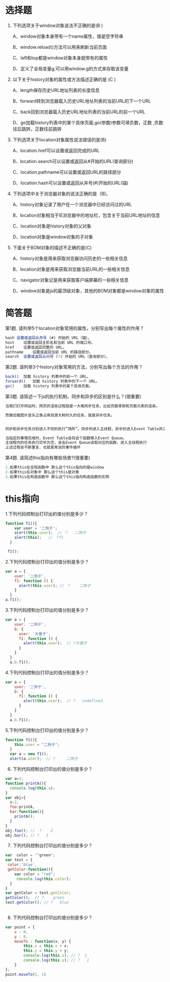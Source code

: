 # 选择题

1. 下列选项关于window对象说法不正确的是(B )

   A、window对象本身带有一个name属性，值是空字符串

   B、window.reload()方法可以用来刷新当前页面

   C、left和top都是window对象本身就带有的属性

   D、定义了全局变量g;可以用window.g的方式来存取该变量

2. 以下关于history对象的属性或方法描述正确的是 (C )

   A、length保存历史URL地址列表的长度信息

   B、forward转到浏览器载入历史URL地址列表的当前URL的下一个URL

   C、back回到浏览器载入历史URL地址列表的当前URL的前一个URL

   D、go加载history列表中的某个具体页面,go(参数)参数可填负数，正数 ,负数往后跳转，正数往前跳转

3. 下列选项关于location对象属性说法错误的是(B)

   A、location.href可以设置或返回完成的URL

   B、location.search可以设置或返回从#开始的URL(查询部分)

   C、location.pathname可以设置或返回URL的路径部分

   D、location.hash可以设置或返回从井号(#)开始的URL(锚)

4. 下列选项中关于浏览器对象的说法正确的是（B)。

   A、history对象记录了用户在一个浏览器中已经访问过的URL

   B、location对象相当于IE浏览器中的地址栏，包含关于当前URL地址的信息

   C、location对象是history对象的父对象

   D、location对象是window对象的子对象

5. 下面关于BOM对象的描述不正确的是(C)

   A、history对象是用来获取浏览器访问历史的一些相关信息

   B、location对象是用来获取浏览器当前URL的一些相关信息

   C、navigator对象记是用来获取客户端屏幕的一些相关信息

   D、window对象是js的最顶级对象，其他的BOM对象都是window对象的属性


# 简答题

第1题. 请列举5个location对象常用的属性，分别写出每个属性的作用？
```js
hash 设置或返回从井号 (#) 开始的 URL（锚）。
host	设置或返回主机名和当前 URL 的端口号。
href	设置或返回完整的 URL。
pathname	设置或返回当前 URL 的路径部分。
search	设置或返回从问号 (?) 开始的 URL（查询部分）。
```
第2题. 请列举3个history对象常用的方法，分别写出每个方法的作用？
```js
back()	加载 history 列表中的前一个 URL。
forward()	加载 history 列表中的下一个 URL。
go()	加载 history 列表中的某个具体页面。
```
第3题. 请简述一下js的执行机制，同步和异步的区别是什么？(很重要)

```js
当我们打开网站时，网页的渲染过程就是一大堆同步任务，比如页面骨架和页面元素的渲染。

而像加载图片音乐之类占用资源大耗时久的任务，就是异步任务。


同步和异步任务分别进入不同的执行”场所”，同步的进入主线程，异步的进入Event Table并注册函数。

当指定的事情完成时，Event Table会将这个函数移入Event Queue。
主线程内的任务执行完毕为空，会去Event Queue读取对应的函数，进入主线程执行
上述过程会不断重复，也就是常说的事件循环
```

第4题. 请简述this指向有哪些场景?(很重要)

```js
1.如果this在全局函数中 那么这个this指向的是window
2.如果this在对象中 那么这个this是对象
3.如果this在构造函数中 那么这个this指向构造函数的实例
```

# this指向
1.下列代码控制台打印出的值分别是多少？
```js
function f1(){
    var user = '二狗子';
    alert(this.user);  // ？   二狗子
    alert(this);   // ？f1
  }

 f1();
```

2.下列代码控制台打印出的值分别是多少？
```js
var a = {
    user: '二狗子',
    f1: function () { 
      alert(this.user); // ？    二狗子
    }
  }
a.f1();

```

3.下列代码控制台打印出的值分别是多少？
```js
var a = {
    user: '二狗子',
    b: {
      user: '大傻子',
      f1: function () {
        alert(this.user);  // ?大傻子
      }
    }
  }
  a.b.f1();

```

4.下列代码控制台打印出的值分别是多少？
```js
var a = {
    user: '二狗子',
    b: {
      f1: function () {
        alert(this.user);  // ?   undefined 
      }
    }
  }
  a.b.f1(); 
```

5.下列代码控制台打印出的值分别是多少？

```js
function f1(){
    this.user = "二狗子";
  }
  var a = new f1();
  alert(a.user);  // ?     二狗子
```

6. 下列代码控制台打印出的值分别是多少？
```js
var a=1;
function printA(){
  console.log(this.a);
}
var obj={
  a:2,
  foo:printA,
  bar:function(){
    printA();
  }
}
obj.foo(); //  ?    2
obj.bar(); // ?   1

```

7. 下列代码控制台打印出的值分别是多少？
```js
var  color = ""green";
var test = {
 color:'blue',
 getColor:function(){
    var color = "red";
     console.log(this.color);
  }
}
var getColor = test.getColor;
getColor();  // ?    green
test.getColor(); // ?   blue
   
```

8. 下列代码控制台打印出的值分别是多少？
```js
var point = { 
    x : 0, 
    y : 0, 
    moveTo : function(x, y) { 
        this.x = this.x + x; 
        this.y = this.y + y;
        console.log(this.x); // ?  1 
        console.log(this.y); // ?   1
    } 
}; 
point.moveTo(1, 1)


```


